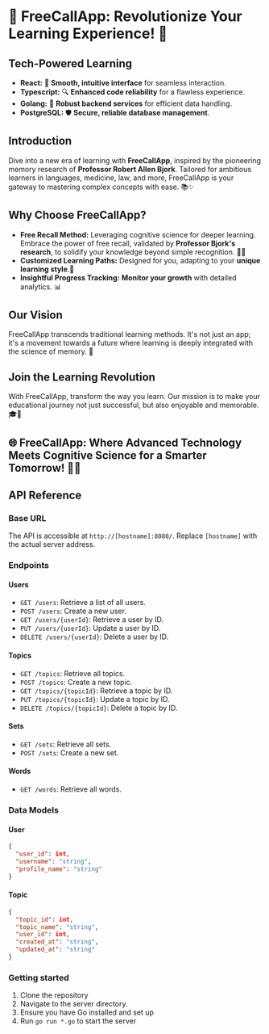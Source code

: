 # 🚀 FreeCallApp: Revolutionize Your Learning Experience! 🧠

## Tech-Powered Learning

- **React:** 🌟 **Smooth, intuitive interface** for seamless interaction.
- **Typescript:** 🔍 **Enhanced code reliability** for a flawless experience.
- **Golang:** 💪 **Robust backend services** for efficient data handling.
- **PostgreSQL:** 🛡️ **Secure, reliable database management**.

## Introduction

Dive into a new era of learning with **FreeCallApp**, inspired by the pioneering memory research of **Professor Robert Allen Bjork**. Tailored for ambitious learners in languages, medicine, law, and more, FreeCallApp is your gateway to mastering complex concepts with ease. 📚✨

## Why Choose FreeCallApp?

- **Free Recall Method:** Leveraging cognitive science for deeper learning. Embrace the power of free recall, validated by **Professor Bjork's research**, to solidify your knowledge beyond simple recognition. 🧠💡
- **Customized Learning Paths:** Designed for you, adapting to your **unique learning style**.🌈
- **Insightful Progress Tracking:** **Monitor your growth** with detailed analytics. 📊

## Our Vision

FreeCallApp transcends traditional learning methods. It's not just an app; it's a movement towards a future where learning is deeply integrated with the science of memory. 🌟

## Join the Learning Revolution

With FreeCallApp, transform the way you learn. Our mission is to make your educational journey not just successful, but also enjoyable and memorable. 🎓🌟

## 🌐 FreeCallApp: Where Advanced Technology Meets Cognitive Science for a Smarter Tomorrow! 🚀🧠

## API Reference

### Base URL

The API is accessible at `http://[hostname]:8080/`. Replace `[hostname]` with the actual server address.

### Endpoints

#### Users
- `GET /users`: Retrieve a list of all users.
- `POST /users`: Create a new user.
- `GET /users/{userId}`: Retrieve a user by ID.
- `PUT /users/{userId}`: Update a user by ID.
- `DELETE /users/{userId}`: Delete a user by ID.

#### Topics
- `GET /topics`: Retrieve all topics.
- `POST /topics`: Create a new topic.
- `GET /topics/{topicId}`: Retrieve a topic by ID.
- `PUT /topics/{topicId}`: Update a topic by ID.
- `DELETE /topics/{topicId}`: Delete a topic by ID.

#### Sets
- `GET /sets`: Retrieve all sets.
- `POST /sets`: Create a new set.


#### Words

- `GET /words`: Retrieve all words.

### Data Models

#### User
```json
{
  "user_id": int,
  "username": "string",
  "profile_name": "string"
}
```

#### Topic
``` json
{
  "topic_id": int,
  "topic_name": "string",
  "user_id": int,
  "created_at": "string",
  "updated_at": "string"
}
```




### Getting started

1. Clone the repository 
2. Navigate to the server directory.
3. Ensure you have Go installed and set up
4. Run `go run *.go` to start the server




